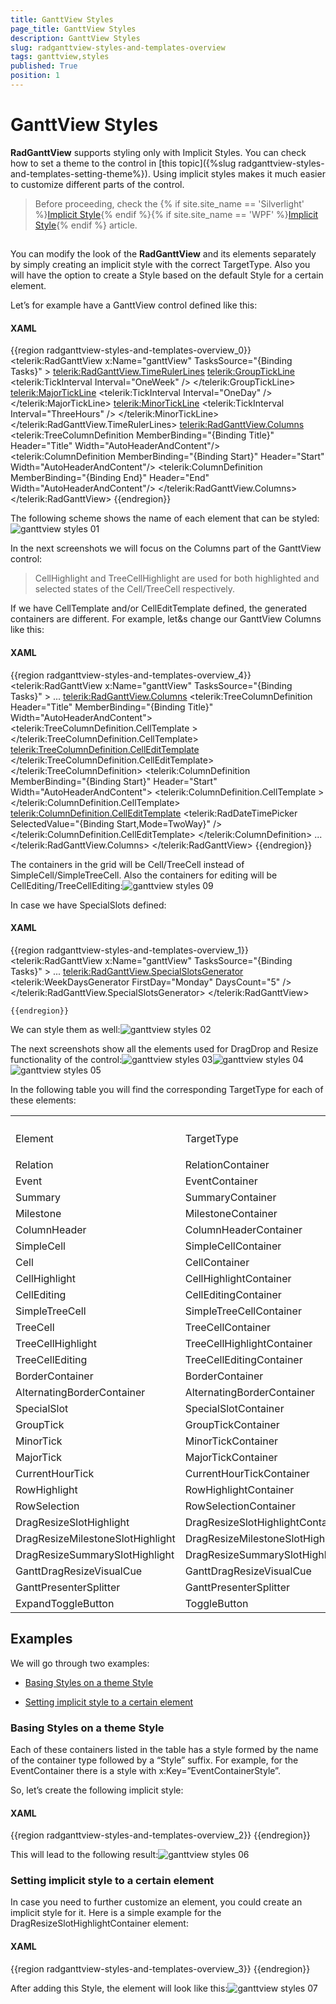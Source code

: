 ```yaml
---
title: GanttView Styles
page_title: GanttView Styles
description: GanttView Styles
slug: radganttview-styles-and-templates-overview
tags: ganttview,styles
published: True
position: 1
---
```


# GanttView Styles



__RadGanttView__ supports styling only with Implicit Styles. You can check how to set a theme to the control in [this topic]({%slug radganttview-styles-and-templates-setting-theme%}).
				Using implicit styles makes it much easier to customize different parts of the control.
			

>Before proceeding, check the
					{% if site.site_name == 'Silverlight' %}[Implicit Style](http://www.telerik.com/help/silverlight/styling-apperance-implicit-styles-overview.html){% endif %}{% if site.site_name == 'WPF' %}[Implicit Style](http://www.telerik.com/help/wpf/styling-apperance-implicit-styles-overview.html){% endif %} article.
				

## 

You can modify the look of the __RadGanttView__ and its elements separately by simply creating an implicit style with the correct TargetType.
					Also you will have the option to create a Style based on the default Style for a certain element.
				

Let’s for example have a GanttView control defined like this:

#### __XAML__

{{region radganttview-styles-and-templates-overview_0}}
	<telerik:RadGanttView x:Name="ganttView" TasksSource="{Binding Tasks}" >
		<telerik:RadGanttView.TimeRulerLines>
			<telerik:GroupTickLine>
				<telerik:TickInterval Interval="OneWeek" />
			</telerik:GroupTickLine>
			<telerik:MajorTickLine>
				<telerik:TickInterval Interval="OneDay" />
			</telerik:MajorTickLine>
			<telerik:MinorTickLine>
				<telerik:TickInterval Interval="ThreeHours" />
			</telerik:MinorTickLine>
		</telerik:RadGanttView.TimeRulerLines>
		<telerik:RadGanttView.Columns>
			<telerik:TreeColumnDefinition MemberBinding="{Binding Title}" Header="Title" Width="AutoHeaderAndContent"/>
			<telerik:ColumnDefinition MemberBinding="{Binding Start}" Header="Start" Width="AutoHeaderAndContent"/>
			<telerik:ColumnDefinition MemberBinding="{Binding End}" Header="End" Width="AutoHeaderAndContent"/>
		</telerik:RadGanttView.Columns>
	</telerik:RadGanttView>
	{{endregion}}



The following scheme shows the name of each element  that can be styled:![ganttview styles 01](images/ganttview_styles_01.png)

In the next screenshots we will focus on the Columns part of the GanttView control:
				

>CellHighlight and TreeCellHighlight are used for both highlighted and selected states of the Cell/TreeCell respectively.

If we have CellTemplate and/or CellEditTemplate defined, the generated containers are different. For example, let&s change our GanttView Columns like this:
				

#### __XAML__

{{region radganttview-styles-and-templates-overview_4}}
	<telerik:RadGanttView x:Name="ganttView" TasksSource="{Binding Tasks}" >
		...
		<telerik:RadGanttView.Columns>
			<telerik:TreeColumnDefinition Header="Title" MemberBinding="{Binding Title}" Width="AutoHeaderAndContent">
				<telerik:TreeColumnDefinition.CellTemplate >
					<DataTemplate>
						<TextBlock Text="{Binding Title}" />
					</DataTemplate>
				</telerik:TreeColumnDefinition.CellTemplate>
				<telerik:TreeColumnDefinition.CellEditTemplate>
					<DataTemplate>
						<TextBox Text="{Binding Title,Mode=TwoWay}" />
					</DataTemplate>
				</telerik:TreeColumnDefinition.CellEditTemplate>
			</telerik:TreeColumnDefinition>
			<telerik:ColumnDefinition MemberBinding="{Binding Start}" Header="Start" Width="AutoHeaderAndContent">
				<telerik:ColumnDefinition.CellTemplate >
					<DataTemplate>
						<TextBlock Text="{Binding Start}" />
					</DataTemplate>
				</telerik:ColumnDefinition.CellTemplate>
				<telerik:ColumnDefinition.CellEditTemplate>
					<DataTemplate>
						<telerik:RadDateTimePicker SelectedValue="{Binding Start,Mode=TwoWay}" />
					</DataTemplate>
				</telerik:ColumnDefinition.CellEditTemplate>
			</telerik:ColumnDefinition>
			...
		</telerik:RadGanttView.Columns>
	</telerik:RadGanttView>
	{{endregion}}



The containers in the grid will be Cell/TreeCell instead of SimpleCell/SimpleTreeCell. Also the containers for editing will be CellEditing/TreeCellEditing:![ganttview styles 09](images/ganttview_styles_09.png)

In case we have SpecialSlots defined:

#### __XAML__

{{region radganttview-styles-and-templates-overview_1}}
	<telerik:RadGanttView x:Name="ganttView" TasksSource="{Binding Tasks}" >
		...
		<telerik:RadGanttView.SpecialSlotsGenerator>
			<telerik:WeekDaysGenerator FirstDay="Monday" DaysCount="5" />
		</telerik:RadGanttView.SpecialSlotsGenerator>
	</telerik:RadGanttView>
	
	{{endregion}}



We can style them as well:![ganttview styles 02](images/ganttview_styles_02.png)

The next screenshots show all the elements used for DragDrop and Resize functionality of the control:![ganttview styles 03](images/ganttview_styles_03.png)![ganttview styles 04](images/ganttview_styles_04.png)![ganttview styles 05](images/ganttview_styles_05.png)

In the following table you will find the corresponding TargetType for each of these elements:
				
<table><th><tr><td>

Element</td><td>

TargetType</td></tr></th><tr><td>Relation</td><td>RelationContainer</td></tr><tr><td>Event</td><td>EventContainer</td></tr><tr><td>Summary</td><td>SummaryContainer</td></tr><tr><td>Milestone</td><td>MilestoneContainer</td></tr><tr><td>ColumnHeader</td><td>ColumnHeaderContainer</td></tr><tr><td>SimpleCell</td><td>SimpleCellContainer</td></tr><tr><td>Cell</td><td>CellContainer</td></tr><tr><td>CellHighlight</td><td>CellHighlightContainer</td></tr><tr><td>CellEditing</td><td>CellEditingContainer</td></tr><tr><td>SimpleTreeCell</td><td>SimpleTreeCellContainer</td></tr><tr><td>TreeCell</td><td>TreeCellContainer</td></tr><tr><td>TreeCellHighlight</td><td>TreeCellHighlightContainer</td></tr><tr><td>TreeCellEditing</td><td>TreeCellEditingContainer</td></tr><tr><td>BorderContainer</td><td>BorderContainer</td></tr><tr><td>AlternatingBorderContainer</td><td>AlternatingBorderContainer</td></tr><tr><td>SpecialSlot</td><td>SpecialSlotContainer</td></tr><tr><td>GroupTick</td><td>GroupTickContainer</td></tr><tr><td>MinorTick</td><td>MinorTickContainer</td></tr><tr><td>MajorTick</td><td>MajorTickContainer</td></tr><tr><td>CurrentHourTick</td><td>CurrentHourTickContainer</td></tr><tr><td>RowHighlight</td><td>RowHighlightContainer</td></tr><tr><td>RowSelection</td><td>RowSelectionContainer</td></tr><tr><td>DragResizeSlotHighlight</td><td>DragResizeSlotHighlightContainer</td></tr><tr><td>DragResizeMilestoneSlotHighlight</td><td>DragResizeMilestoneSlotHighlightContainer</td></tr><tr><td>DragResizeSummarySlotHighlight</td><td>DragResizeSummarySlotHighlightContainer</td></tr><tr><td>GanttDragResizeVisualCue</td><td>GanttDragResizeVisualCue</td></tr><tr><td>GanttPresenterSplitter</td><td>GanttPresenterSplitter</td></tr><tr><td>ExpandToggleButton</td><td>ToggleButton</td></tr></table>

## Examples

We will go through two examples:

* [Basing Styles on a theme Style](#basing-styles-on-a-theme-style)

* [Setting implicit style to a certain element](#setting-implicit-style-to-a-certain-element)

### Basing Styles on a theme Style

Each of these containers listed in the table has a style formed by the name of the container type followed by a “Style” suffix. For example, for the EventContainer there is a style with x:Key=”EventContainerStyle”.

So, let’s create the following implicit style:

#### __XAML__

{{region radganttview-styles-and-templates-overview_2}}
	<Style TargetType="telerik:EventContainer" BasedOn="{StaticResource EventContainerStyle}">			
		<Setter Property="Foreground" Value="White" />
		<Setter Property="Background" Value="Navy" />		
	</Style>
	{{endregion}}



This will lead to the following result:![ganttview styles 06](images/ganttview_styles_06.png)

### Setting implicit style to a certain element

In case you need to further customize an element, you could create an implicit style for it. Here is a simple example for the DragResizeSlotHighlightContainer element:

#### __XAML__

{{region radganttview-styles-and-templates-overview_3}}
	<Style TargetType="gantt:DragResizeSlotHighlightContainer">			
		<Setter Property="BorderBrush" Value="{x:Null}" />
		<Setter Property="BorderThickness" Value="0" />
		<Setter Property="HorizontalContentAlignment" Value="Stretch" />
		<Setter Property="VerticalContentAlignment" Value="Stretch" />
		<Setter Property="VerticalAlignment" Value="Center" />
		<Setter Property="MinHeight" Value="17" />
		<Setter Property="Padding" Value="5 0" />
		<Setter Property="Background" Value="Orange" />
		<Setter Property="Foreground" Value="{StaticResource MainBrush}" />
		<Setter Property="scheduling:ZIndexManager.ZIndex" Value="35" />
		<Setter Property="Template">
			<Setter.Value>
				<ControlTemplate TargetType="gantt:DragResizeSlotHighlightContainer">
					<Grid>
						<Border Background="{TemplateBinding Background}" HorizontalAlignment="Stretch" VerticalAlignment="Stretch" Opacity="0.7"></Border>
						<Border Background="{StaticResource BasicBrush}" Opacity="0.3" HorizontalAlignment="Stretch" VerticalAlignment="Stretch" />
						<TextBlock Text="{Binding Task.Title}" Foreground="{TemplateBinding Foreground}" Margin="{TemplateBinding Padding}" />
					</Grid>
				</ControlTemplate>
			</Setter.Value>
		</Setter>
	</Style>
	{{endregion}}



After adding this Style, the element will look like this:![ganttview styles 07](images/ganttview_styles_07.png)
